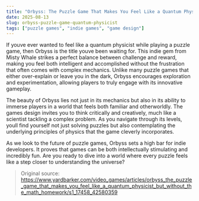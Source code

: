 ```yaml
---
title: "Orbyss: The Puzzle Game That Makes You Feel Like a Quantum Physicist"
date: 2025-08-13
slug: orbyss-puzzle-game-quantum-physicist
tags: ["puzzle games", "indie games", "game design"]
---
```

If youve ever wanted to feel like a quantum physicist while playing a puzzle game, then Orbyss is the title youve been waiting for. This indie gem from Misty Whale strikes a perfect balance between challenge and reward, making you feel both intelligent and accomplished without the frustration that often comes with complex mechanics. Unlike many puzzle games that either over-explain or leave you in the dark, Orbyss encourages exploration and experimentation, allowing players to truly engage with its innovative gameplay.

The beauty of Orbyss lies not just in its mechanics but also in its ability to immerse players in a world that feels both familiar and otherworldly. The games design invites you to think critically and creatively, much like a scientist tackling a complex problem. As you navigate through its levels, youll find yourself not just solving puzzles but also contemplating the underlying principles of physics that the game cleverly incorporates.

As we look to the future of puzzle games, Orbyss sets a high bar for indie developers. It proves that games can be both intellectually stimulating and incredibly fun. Are you ready to dive into a world where every puzzle feels like a step closer to understanding the universe?  

> Original source: https://www.yardbarker.com/video_games/articles/orbyss_the_puzzle_game_that_makes_you_feel_like_a_quantum_physicist_but_without_the_math_homework/s1_17458_42580359